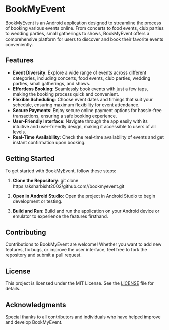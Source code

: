 # BookMyEvent
 BookMyEvent is an Android application designed to streamline the process of booking various events online. From concerts to food events, club parties to wedding parties, small gatherings to shows, BookMyEvent offers a comprehensive platform for users to discover and book their favorite events conveniently.
## Features

- **Event Diversity**: Explore a wide range of events across different categories, including concerts, food events, club parties, wedding parties, small gatherings, and shows.
- **Effortless Booking**: Seamlessly book events with just a few taps, making the booking process quick and convenient.
- **Flexible Scheduling**: Choose event dates and timings that suit your schedule, ensuring maximum flexibility for event attendance.
- **Secure Payments**: Enjoy secure online payment options for hassle-free transactions, ensuring a safe booking experience.
- **User-Friendly Interface**: Navigate through the app easily with its intuitive and user-friendly design, making it accessible to users of all levels.
- **Real-Time Availability**: Check the real-time availability of events and get instant confirmation upon booking.

## Getting Started

To get started with BookMyEvent, follow these steps:

1. **Clone the Repository**: 
  git clone https:/aksharbisht2002/github.com//bookmyevent.git


2. **Open in Android Studio**: 
Open the project in Android Studio to begin development or testing.

3. **Build and Run**: 
Build and run the application on your Android device or emulator to experience the features firsthand.

## Contributing

Contributions to BookMyEvent are welcome! Whether you want to add new features, fix bugs, or improve the user interface, feel free to fork the repository and submit a pull request.

## License

This project is licensed under the MIT License. See the [LICENSE](LICENSE) file for details.

## Acknowledgments

Special thanks to all contributors and individuals who have helped improve and develop BookMyEvent.
